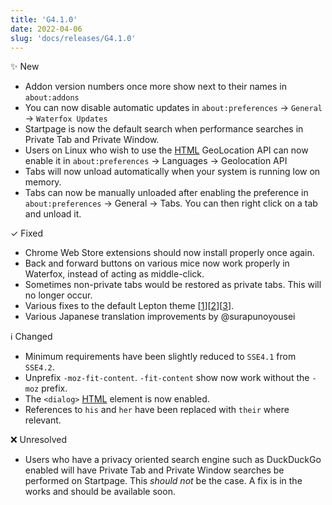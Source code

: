 ```yaml
---
title: 'G4.1.0'
date: 2022-04-06
slug: 'docs/releases/G4.1.0'
---
```


✨ New

- Addon version numbers once more show next to their names in `about:addons`
- You can now disable automatic updates in `about:preferences` → `General` → `Waterfox Updates`
- Startpage is now the default search when performance searches in Private Tab and Private Window.
- Users on Linux who wish to use the [HTML](https://developer.mozilla.org/en-US/docs/Web/API/Geolocation_API) GeoLocation API can now enable it in `about:preferences` → Languages → Geolocation API
- Tabs will now unload automatically when your system is running low on memory.
- Tabs can now be manually unloaded after enabling the preference in `about:preferences` → General → Tabs. You can then right click on a tab and unload it.

✓ Fixed

- Chrome Web Store extensions should now install properly once again.
- Back and forward buttons on various mice now work properly in Waterfox, instead of acting as middle-click.
- Sometimes non-private tabs would be restored as private tabs. This will no longer occur.
- Various fixes to the default Lepton theme [[1](https://github.com/black7375/Firefox-UI-Fix/releases/tag/v4.6.0)][[2](https://github.com/black7375/Firefox-UI-Fix/releases/tag/v4.6.1)][[3](https://github.com/black7375/Firefox-UI-Fix/releases/tag/v4.6.2)].
- Various Japanese translation improvements by @surapunoyousei

ℹ️ Changed

- Minimum requirements have been slightly reduced to `SSE4.1` from `SSE4.2`.
- Unprefix `-moz-fit-content`. `-fit-content` show now work without the `-moz` prefix.
- The `<dialog>` [HTML](https://developer.mozilla.org/en-US/docs/web/html/element/dialog) element is now enabled.
- References to `his` and `her` have been replaced with `their` where relevant.

❌ Unresolved

- Users who have a privacy oriented search engine such as DuckDuckGo enabled will have Private Tab and Private Window searches be performed on Startpage. This _should not_ be the case. A fix is in the works and should be available soon.
